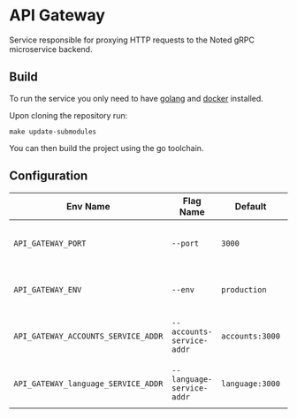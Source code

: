 # API Gateway

Service responsible for proxying HTTP requests to the Noted gRPC microservice backend.

## Build

To run the service you only need to have [golang](https://go.dev) and [docker](https://docs.docker.com/get-docker/) installed.

Upon cloning the repository run:

```
make update-submodules
```

You can then build the project using the go toolchain.

## Configuration

| Env Name                                   | Flag Name                        | Default                | Description                                      |
|--------------------------------------------|----------------------------------|------------------------|--------------------------------------------------|
| `API_GATEWAY_PORT`                         | `--port`                         | `3000`                 | The port the application shall listen on.        |
| `API_GATEWAY_ENV`                          | `--env`                          | `production`           | Either `production` or `development`.            |
| `API_GATEWAY_ACCOUNTS_SERVICE_ADDR`        | `--accounts-service-addr`        | `accounts:3000`        | The address of the gRPC accounts service.        |
| `API_GATEWAY_language_SERVICE_ADDR` | `--language-service-addr` | `language:3000` | The address of the gRPC language service. |
